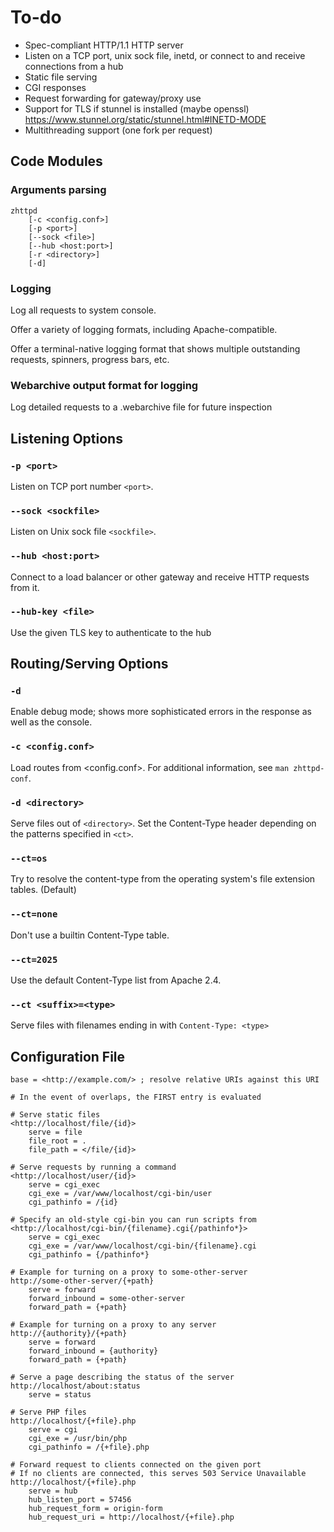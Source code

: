# To-do

* Spec-compliant HTTP/1.1 HTTP server
* Listen on a TCP port, unix sock file, inetd, or connect to and receive connections from a hub
* Static file serving
* CGI responses
* Request forwarding for gateway/proxy use
* Support for TLS if stunnel is installed (maybe openssl)
	https://www.stunnel.org/static/stunnel.html#INETD-MODE
* Multithreading support (one fork per request)

## Code Modules

### Arguments parsing

```
zhttpd
	[-c <config.conf>]
	[-p <port>]
	[--sock <file>]
	[--hub <host:port>]
	[-r <directory>]
	[-d]
```

### Logging

Log all requests to system console.

Offer a variety of logging formats, including Apache-compatible.

Offer a terminal-native logging format that shows multiple outstanding requests, spinners, progress bars, etc.

### Webarchive output format for logging

Log detailed requests to a .webarchive file for future inspection

## Listening Options

### `-p <port>`

Listen on TCP port number `<port>`.

### `--sock <sockfile>`

Listen on Unix sock file `<sockfile>`.

### `--hub <host:port>`

Connect to a load balancer or other gateway and receive HTTP requests from it.

### `--hub-key <file>`

Use the given TLS key to authenticate to the hub

## Routing/Serving Options

### `-d`

Enable debug mode; shows more sophisticated errors in the response as well as the console.

### `-c <config.conf>`

Load routes from <config.conf>.
For additional information, see `man zhttpd-conf`.

### `-d <directory>`

Serve files out of `<directory>`.
Set the Content-Type header depending on the patterns specified in `<ct>`.

### `--ct=os`

Try to resolve the content-type from the operating system's file extension tables. (Default)

### `--ct=none`

Don't use a builtin Content-Type table.

### `--ct=2025`

Use the default Content-Type list from Apache 2.4.

### `--ct <suffix>=<type>`

Serve files with filenames ending in <suffix> with `Content-Type: <type>`

## Configuration File

```
base = <http://example.com/> ; resolve relative URIs against this URI

# In the event of overlaps, the FIRST entry is evaluated

# Serve static files
<http://localhost/file/{id}>
	serve = file
	file_root = .
	file_path = </file/{id}>

# Serve requests by running a command
<http://localhost/user/{id}>
	serve = cgi_exec
	cgi_exe = /var/www/localhost/cgi-bin/user
	cgi_pathinfo = /{id}

# Specify an old-style cgi-bin you can run scripts from
<http://localhost/cgi-bin/{filename}.cgi{/pathinfo*}>
	serve = cgi_exec
	cgi_exe = /var/www/localhost/cgi-bin/{filename}.cgi
	cgi_pathinfo = {/pathinfo*}

# Example for turning on a proxy to some-other-server
http://some-other-server/{+path}
	serve = forward
	forward_inbound = some-other-server
    forward_path = {+path}

# Example for turning on a proxy to any server
http://{authority}/{+path}
	serve = forward
	forward_inbound = {authority}
    forward_path = {+path}

# Serve a page describing the status of the server
http://localhost/about:status
	serve = status

# Serve PHP files
http://localhost/{+file}.php
	serve = cgi
	cgi_exe = /usr/bin/php
	cgi_pathinfo = /{+file}.php

# Forward request to clients connected on the given port
# If no clients are connected, this serves 503 Service Unavailable
http://localhost/{+file}.php
	serve = hub
	hub_listen_port = 57456
	hub_request_form = origin-form
	hub_request_uri = http://localhost/{+file}.php
```

